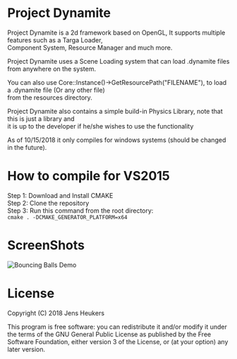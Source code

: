 # Project Dynamite
Project Dynamite is a 2d framework based on OpenGL, It supports multiple features such as a Targa Loader, <br/>
Component System, Resource Manager and much more.

Project Dynamite uses a Scene Loading system that can load .dynamite files from anywhere on the system. <br/>

You can also use Core::Instance()->GetResourcePath("FILENAME"), to load a .dynamite file (Or any other file) <br/>
from the resources directory.

Project Dynamite also contains a simple build-in Physics Library, note that this is just a library and <br/>
it is up to the developer if he/she wishes to use the functionality

As of 10/15/2018 it only compiles for windows systems (should be changed in the future).

# How to compile for VS2015
  Step 1: Download and Install CMAKE <br/>
  Step 2: Clone the repository <br/>
  Step 3: Run this command from the root directory: <br/>
          ```cmake . -DCMAKE_GENERATOR_PLATFORM=x64```
               
# ScreenShots
![Bouncing Balls Demo](https://i.imgur.com/Iiv5qFa.png)
</br>

# License

Copyright (C) 2018  Jens Heukers

This program is free software: you can redistribute it and/or modify
it under the terms of the GNU General Public License as published by
the Free Software Foundation, either version 3 of the License, or
(at your option) any later version.
